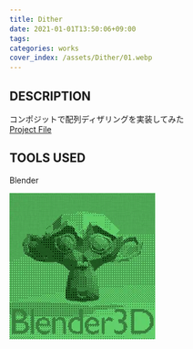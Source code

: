 ```yaml
---
title: Dither
date: 2021-01-01T13:50:06+09:00
tags:
categories: works
cover_index: /assets/Dither/01.webp
---
```


## DESCRIPTION
コンポジットで配列ディザリングを実装してみた  
[Project File](https://drive.google.com/file/d/1hnByQuytv9P2VNzebBNMJ4iWHxHSFvYR/view?usp=sharing)

## TOOLS USED
Blender

![hoge](/assets/Dither/01.webp)